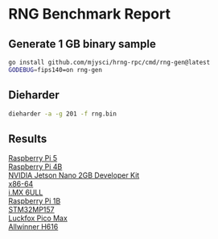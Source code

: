 # RNG Benchmark Report

## Generate 1 GB binary sample

```sh
go install github.com/mjysci/hrng-rpc/cmd/rng-gen@latest
GODEBUG=fips140=on rng-gen
```

## Dieharder

```sh
dieharder -a -g 201 -f rng.bin
```

## Results

[Raspberry Pi 5](Raspberry-Pi-5.md)  
[Raspberry Pi 4B](Raspberry-Pi-4B.md)  
[NVIDIA Jetson Nano 2GB Developer Kit](NVIDIA-Jetson-Nano-2GB-Developer-Kit.md)  
[x86-64](x86-64.md)  
[i.MX 6ULL](i.MX-6ULL.md)  
[Raspberry Pi 1B](Raspberry-Pi-1B.md)  
[STM32MP157](STM32MP157.md)  
[Luckfox Pico Max](Luckfox-Pico-Max.md)  
[Allwinner H616](Allwinner-H616.md)  
